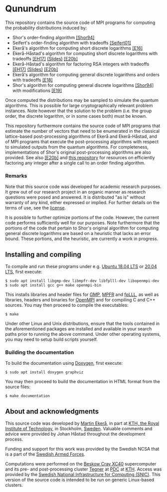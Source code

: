 # Qunundrum
This repository contains the source code of MPI programs for computing the probability distributions induced by:

* Shor's order-finding algorithm [[Shor94]](https://arxiv.org/pdf/quant-ph/9508027.pdf)
* Seifert's order-finding algorithm with tradeoffs [[Seifert01]](https://link.springer.com/chapter/10.1007%2F3-540-45353-9_24)
* Ekerå's algorithm for computing short discrete logarithms [[E16]](https://eprint.iacr.org/2016/1128.pdf)
* Ekerå-Håstad's algorithm for computing short discrete logarithms with tradeoffs [[EH17]](https://link.springer.com/chapter/10.1007/978-3-319-59879-6_20) [(Slides)](https://2017.pqcrypto.org/conference/slides/quantum/ekera-hastad-complex.pdf) [[E20b]](https://doi.org/10.1007/s10623-020-00783-2)
* Ekerå-Håstad's algorithm for factoring RSA integers with tradeoffs [[EH17]](https://link.springer.com/chapter/10.1007/978-3-319-59879-6_20) [(Slides)](https://2017.pqcrypto.org/conference/slides/quantum/ekera-hastad-complex.pdf) [[E20b]](https://doi.org/10.1007/s10623-020-00783-2)
* Ekerå's algorithm for computing general discrete logarithms and orders with tradeoffs [[E18]](https://eprint.iacr.org/2018/797.pdf)
* Shor's algorithm for computing general discrete logarithms [[Shor94]](https://arxiv.org/pdf/quant-ph/9508027.pdf) with modifications [[E19]](https://arxiv.org/pdf/1905.09084.pdf)

Once computed the distributions may be sampled to simulate the quantum algorithms. This is possible for large cryptographically relevant problem instances. Note however that the solution to the problem (i.e. the group order, the discrete logarithm, or in some cases both) must be known.

This repository furthermore contains the source code of MPI programs that estimate the number of vectors that need to be enumerated in the classical lattice-based post-processing algorithms of Ekerå and Ekerå-Håstad, and of MPI programs that execute the post-processing algorithms with respect to simulated outputs from the quantum algorithms. For completeness, implementations of Shor's original post-processing algorithms are also provided. See also [[E20b]](https://arxiv.org/pdf/2007.10044.pdf) and [this repository](https://github.com/ekera/factoritall) for resources on efficiently factoring any integer after a single call to an order finding algorithm.

### Remarks
Note that this source code was developed for academic research purposes. It grew out of our research project in an organic manner as research questions were posed and answered. It is distributed "as is" without warranty of any kind, either expressed or implied. For further details on the terms of use, see the [license](LICENSE.md).

It is possible to further optimize portions of the code. However, the current code performs sufficiently well for our purposes. Note furthermore that the portions of the code that pertain to Shor's original algorithm for computing general discrete logarithms are based on a heuristic that lacks an error bound. These portions, and the heuristic, are currently a work in progress.

## Installing and compiling
To compile and run these programs under e.g. [Ubuntu 18.04 LTS](https://releases.ubuntu.com/18.04.4) or [20.04 LTS](https://releases.ubuntu.com/20.04), first execute:

```console
$ sudo apt install libgmp-dev libmpfr-dev libfplll-dev libopenmpi-dev
$ sudo apt install gcc g++ make openmpi-bin
```

This installs libraries and header files for [GMP](https://gmplib.org), [MPFR](https://www.mpfr.org) and [fpLLL](https://github.com/fplll/fplll), as well as libraries, headers and binaries for [OpenMPI](https://www.open-mpi.org) and for compiling C and C++ sources. You may then proceed to compile the executables:
```console
$ make
```

Under other Linux and Unix distributions, ensure that the tools contained in the aforementioned packages are installed and available in your search paths prior to running the above command. Under other operating systems, you may need to setup build scripts yourself.

### Building the documentation
To build the documentation using [Doxygen](http://www.doxygen.nl), first execute:

```console
$ sudo apt install doxygen graphviz
```

You may then proceed to build the documentation in HTML format from the source files:
```console
$ make documentation
```

## About and acknowledgments
This source code was developed by [Martin Ekerå](mailto:ekera@kth.se), in part at [KTH, the Royal Institute of Technology](https://www.kth.se/en), in Stockholm, [Sweden](https://www.sweden.se). Valuable comments and advice were provided by Johan Håstad throughout the development process.

Funding and support for this work was provided by the Swedish NCSA that is a part of the [Swedish Armed Forces](https://www.mil.se).

Computations were performed on the [Beskow Cray XC40](https://www.pdc.kth.se/hpc-services/computing-systems/beskow) supercomputer and its pre- and post-processing cluster [Tegner](https://www.pdc.kth.se/hpc-services/computing-systems/tegner) at [PDC](https://www.pdc.kth.se) at [KTH](https://www.kth.se/en). Access was provided by the [Swedish National Infrastructure for Computing (SNIC)](https://www.snic.se). This version of the source code is intended to be run on generic Linux-based clusters.
